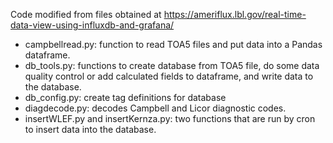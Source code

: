 
Code modified from files obtained at https://ameriflux.lbl.gov/real-time-data-view-using-influxdb-and-grafana/

- campbellread.py: function to read TOA5 files and put data into a Pandas dataframe.
- db_tools.py: functions to create database from TOA5 file, do some data quality control or add calculated fields to dataframe, and write data to the database.
- db_config.py: create tag definitions for database
- diagdecode.py: decodes Campbell and Licor diagnostic codes.
- insertWLEF.py and insertKernza.py: two functions that are run by cron to insert data into the database.

